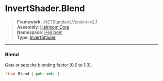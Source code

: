 # InvertShader.Blend

> **Framework**: .NETStandard,Version=v2.1  
> **Assembly**: [Heirloom.Core][0]  
> **Namespace**: [Heirloom][0]  
> **Type**: [InvertShader][1]

--------------------------------------------------------------------------------

### Blend

Gets or sets the blending factor (0.0 to 1.0).

```cs
float Blend { get; set; }
```

[0]: ../Heirloom.Core.md
[1]: Heirloom.InvertShader.md
